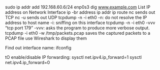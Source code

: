 sudo ip addr add 192.168.60.6/24 enp0s3
dig www.example.com
List IP address on Network Interface
ip -br address
ip addr
ip route
nc <ip> <port> sends out TCP
nc -u <ip> <port> sends out UDP
tcpdump -n -i eth0
-n: do not resolve the IP address to host name
-i: sniffing on this interface
tcpdump -n -i eth0 -vvv “tcp port 179”
-vvv: asks the program to produce more verbose output.
tcpdump -i eth0 -w /tmp/packets.pcap
saves the captured packets to a PCAP file
use Wireshark to display them


Find out interface name:
ifconfig

tO enable/disable IP forwarding:
sysctl net.ipv4.ip_forward=1
sysctl net.ipv4.ip_forward=0